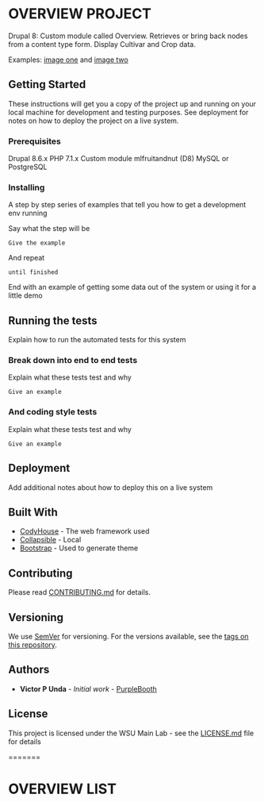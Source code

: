 # OVERVIEW PROJECT

Drupal 8: Custom module called Overview. Retrieves or bring back nodes from a content type form. 
Display Cultivar and Crop data. 

Examples: [image one](/ScreenShot.png) and [image two](/ScreenShot2.png)

## Getting Started

These instructions will get you a copy of the project up and running on your local machine for development and testing purposes. See deployment for notes on how to deploy the project on a live system.

### Prerequisites

Drupal 8.6.x
PHP 7.1.x
Custom module mlfruitandnut (D8)
MySQL or  PostgreSQL

### Installing

A step by step series of examples that tell you how to get a development env running

Say what the step will be

```
Give the example
```

And repeat

```
until finished
```

End with an example of getting some data out of the system or using it for a little demo

## Running the tests

Explain how to run the automated tests for this system

### Break down into end to end tests

Explain what these tests test and why

```
Give an example
```

### And coding style tests

Explain what these tests test and why

```
Give an example
```

## Deployment

Add additional notes about how to deploy this on a live system

## Built With

* [CodyHouse](https://codyhouse.co/) - The web framework used
* [Collapsible](/assets/css) - Local
* [Bootstrap](https://getbootstrap.com/docs/3.4/) - Used to generate theme

## Contributing

Please read [CONTRIBUTING.md](https://github.com/Viktoru/) for details.

## Versioning

We use [SemVer](http://semver.org/) for versioning. For the versions available, see the [tags on this repository](https://github.com/your/project/tags). 

## Authors

* **Victor P Unda** - *Initial work* - [PurpleBooth](https://github.com/Viktoru/)

## License

This project is licensed under the WSU Main Lab - see the [LICENSE.md](LICENSE.md) file for details


=======
# OVERVIEW LIST



